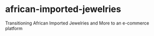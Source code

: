 # african-imported-jewelries
Transitioning African Imported Jewelries and More to an e-commerce platform
